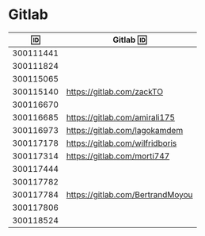 # Gitlab


| :id: |   Gitlab :id: |
|-----------|---------------|
| 300111441 | |
| 300111824 | |
| 300115065 | |
| 300115140 | https://gitlab.com/zackTO |
| 300116670 | |
| 300116685 | https://gitlab.com/amirali175| 
| 300116973 | https://gitlab.com/lagokamdem| 
| 300117178 | https://gitlab.com/wilfridboris |
| 300117314 | https://gitlab.com/morti747 |
| 300117444 | |
| 300117782 | |
| 300117784 | https://gitlab.com/BertrandMoyou |
| 300117806 | |
| 300118524 | |


